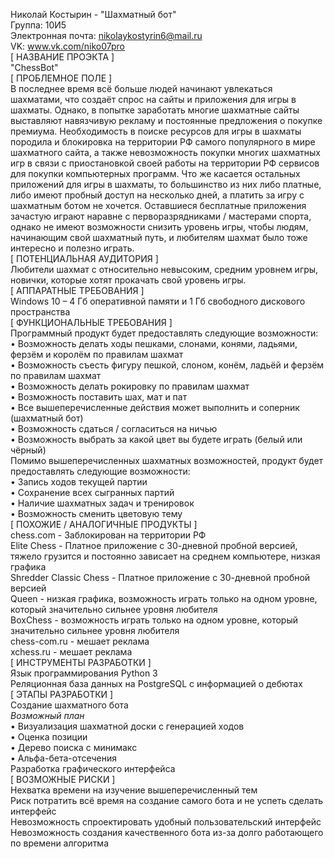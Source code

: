 Николай Костырин - "Шахматный бот"  
Группа: 10И5  
Электронная почта: nikolaykostyrin6@mail.ru  
VK: www.vk.com/niko07pro  
[ НАЗВАНИЕ ПРОЭКТА ]  
"ChessBot"  
[ ПРОБЛЕМНОЕ ПОЛЕ ]  
В последнее время всё больше людей начинают увлекаться шахматами, что создаёт спрос на сайты и приложения для игры в шахматы. Однако, в попытке заработать многие шахматные сайты выставляют навязчивую рекламу и постоянные предложения о покупке премиума. Необходимость в поиске ресурсов для игры в шахматы породила и блокировка на территории РФ самого популярного в мире шахматного сайта, а также невозможность покупки многих шахматных игр в связи с приостановкой своей работы на территории РФ сервисов для покупки компьютерных программ. Что же касается остальных приложений для игры в шахматы, то большинство из них либо платные, либо имеют пробный доступ на несколько дней, а платить за игру с шахматным ботом не хочется. Оставшиеся бесплатные приложения зачастую играют наравне с перворазрядниками / мастерами спорта, однако не имеют возможности снизить уровень игры, чтобы людям, начинающим свой шахматный путь, и любителям шахмат было тоже интересно и полезно играть.  
[ ПОТЕНЦИАЛЬНАЯ АУДИТОРИЯ ]  
Любители шахмат с относительно невысоким, средним уровнем игры, новички, которые хотят прокачать свой уровень игры.  
[ АППАРАТНЫЕ ТРЕБОВАНИЯ ]  
Windows 10 – 4 Гб оперативной памяти и 1 Гб свободного дискового пространства  
[ ФУНКЦИОНАЛЬНЫЕ ТРЕБОВАНИЯ ]  
Программный продукт будет предоставлять следующие возможности:  
•	Возможность делать ходы пешками, слонами, конями, ладьями, ферзём и королём по правилам шахмат  
•	Возможность съесть фигуру пешкой, слоном, конём, ладьёй и ферзём по правилам шахмат  
•	Возможность делать рокировку по правилам шахмат  
•	Возможность поставить шах, мат и пат  
•	Все вышеперечисленные действия может выполнить и соперник (шахматный бот)  
•	Возможность сдаться / согласиться на ничью  
•	Возможность выбрать за какой цвет вы будете играть (белый или чёрный)  
Помимо вышеперечисленных шахматных возможностей, продукт будет предоставлять следующие возможности:  
•	Запись ходов текущей партии  
•	Сохранение всех сыгранных партий  
•	Наличие шахматных задач и тренировок  
•	Возможность сменить цветовую тему  
[ ПОХОЖИЕ / АНАЛОГИЧНЫЕ ПРОДУКТЫ ]  
chess.com - Заблокирован на территории РФ  
Elite Chess - Платное приложение с 30-дневной пробной версией, тяжело грузится и постоянно зависает на среднем компьютере, низкая графика  
Shredder Classic Chess - Платное приложение с 30-дневной пробной версией  
Queen - низкая графика, возможность играть только на одном уровне, который значительно сильнее уровня любителя  
BoxChess - возможность играть только на одном уровне, который значительно сильнее уровня любителя  
chess-com.ru - мешает реклама  
xchess.ru - мешает реклама  
[ ИНСТРУМЕНТЫ РАЗРАБОТКИ ]  
Язык программирования Python 3  
Реляционная база данных на PostgreSQL с информацией о дебютах  
[ ЭТАПЫ РАЗРАБОТКИ ]  
Создание шахматного бота  
*Возможный план*  
•	Визуализация шахматной доски с генерацией ходов  
•	Оценка позиции  
•	Дерево поиска с минимакс  
•	Альфа-бета-отсечения  
Разработка графического интерфейса  
[ ВОЗМОЖНЫЕ РИСКИ ]  
Нехватка времени на изучение вышеперечисленный тем  
Риск потратить всё время на создание самого бота и не успеть сделать интерфейс  
Невозможность спроектировать удобный пользовательский интерфейс  
Невозможность создания качественного бота из-за долго работающего по времени алгоритма  
